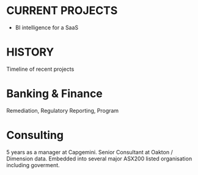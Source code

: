 # CURRENT PROJECTS #
* BI intelligence for a SaaS 

# HISTORY #
Timeline of recent projects

# Banking & Finance #
Remediation, Regulatory Reporting, Program 


# Consulting #
5 years as a manager at Capgemini. Senior Consultant at Oakton / Dimension data. Embedded into several major ASX200 listed organisation including goverment.
